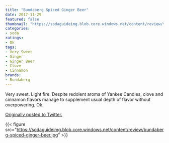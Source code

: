```yaml
---
title: "Bundaberg Spiced Ginger Beer"
date: 2017-11-29
featured: false
thumbnail: "https://sodaguideimg.blob.core.windows.net/content/review/thumbs/bundaberg-spiced-ginger-beer.jpg"
categories:
- soda
ratings:
- Ok
tags:
- Very Sweet
- Ginger
- Ginger Beer
- Clove
- Cinnamon
brands:
- Bundaberg
---
```


Very sweet. Light fire. Despite redolent aroma of Yankee Candles, clove and cinnamon flavors manage to supplement usual depth of flavor without overpowering. Ok.

[Originally posted to Twitter.](https://twitter.com/Cavorter/status/935986698051313670)

{{< figure src="https://sodaguideimg.blob.core.windows.net/content/review/bundaberg-spiced-ginger-beer.jpg" >}}

